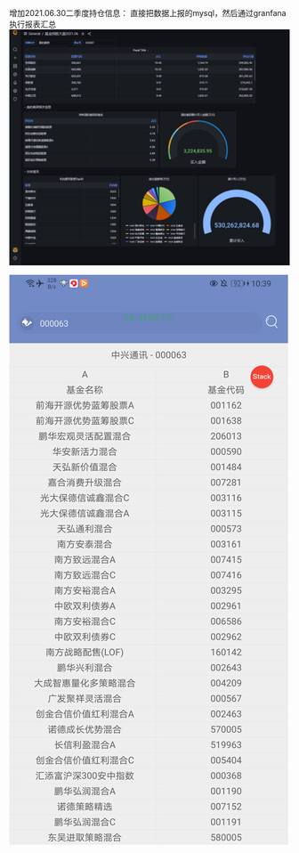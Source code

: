 ﻿增加2021.06.30二季度持仓信息：
直接把数据上报的mysql，然后通过granfana执行报表汇总
![持仓](https://github.com/LiveSalton/python-fundation-matrix/blob/master/resource/capture.png)

![持仓](./pic/device-2020-09-14-103938.png)